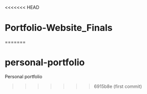 <<<<<<< HEAD
# Portfolio-Website_Finals
=======
# personal-portfolio
Personal portfolio
>>>>>>> 6915b8e (first commit)
